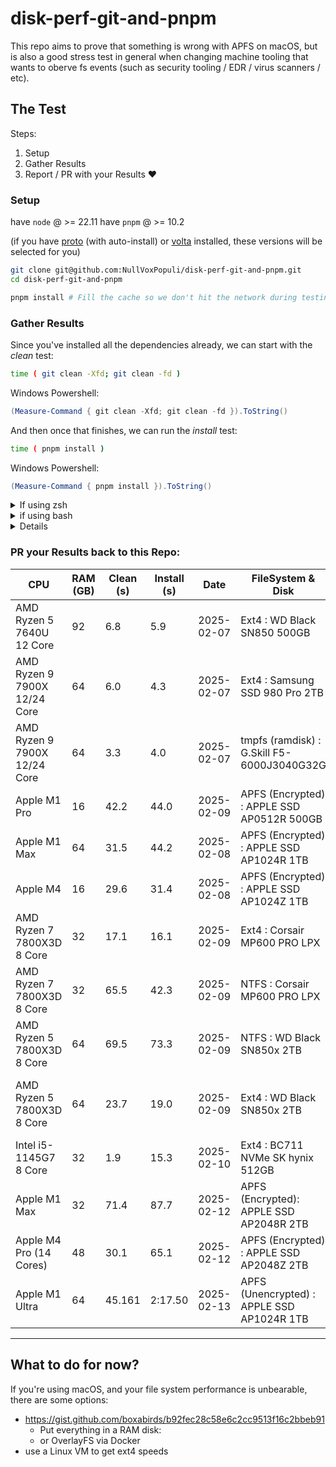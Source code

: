 # disk-perf-git-and-pnpm

This repo aims to prove that something is wrong with APFS on macOS, but is also a good stress test in general when changing machine tooling that wants to oberve fs events (such as security tooling / EDR / virus scanners / etc).


## The Test

Steps:
1. Setup 
2. Gather Results 
3. Report / PR with your Results ❤️

### Setup

have `node` @ >= 22.11 
have `pnpm` @ >= 10.2

(if you have [proto](https://moonrepo.dev/proto) (with auto-install) or [volta](https://volta.sh/) installed, these versions will be selected for you)

```bash
git clone git@github.com:NullVoxPopuli/disk-perf-git-and-pnpm.git
cd disk-perf-git-and-pnpm

pnpm install # Fill the cache so we don't hit the network during testing
```

### Gather Results

Since you've installed all the dependencies already,
we can start with the _clean_ test:
```bash 
time ( git clean -Xfd; git clean -fd )
```


Windows Powershell:
```powershell
(Measure-Command { git clean -Xfd; git clean -fd }).ToString()
```

And then once that finishes, we can run the _install_ test:
```bash
time ( pnpm install )
```

Windows Powershell:
```powershell
(Measure-Command { pnpm install }).ToString()
```

<details><summary>If using zsh</summary>
  
your time will be `total`.

```bash
0.01s user 0.00s system 94% cpu 0.007 total
#.                              ^ this number
```

and round to the tenths decimal place

</details>

<detailS><summary>if using bash</summary>

your time will be `real`.

```bash
real    2.02s # this number
user    0.00s
sys     0.01s
```

and round to the tenths decimal place

</details>

<details><summay>How to find your disk info</summay>

#### MacOS

1. Apple Menu
2. "About this Mac" (a window appears)
3. "More Info..." (a window appears)
4. scroll down and click "System Report..." (a window appears)
5. in the left nav of this third window, click "NVMExpress"
  
</details>

### PR your Results back to this Repo:

| CPU | RAM (GB) | Clean (s) | Install (s) | Date | FileSystem & Disk | OS |
| --- | -------- | --------- | ----------- | ---- | ----- | --- |
| AMD Ryzen 5 7640U 12 Core | 92 | 6.8 | 5.9 | 2025-02-07 | Ext4 : WD Black SN850 500GB | Ubuntu 24.04.1 |
| AMD Ryzen 9 7900X 12/24 Core | 64 | 6.0 | 4.3 | 2025-02-07 | Ext4 : Samsung SSD 980 Pro 2TB | Ubuntu 24.04.1 |
| AMD Ryzen 9 7900X 12/24 Core | 64 | 3.3 | 4.0 | 2025-02-07 | tmpfs (ramdisk) : G.Skill F5-6000J3040G32G | Ubuntu 24.04.1 |
| Apple M1 Pro | 16 | 42.2 | 44.0 | 2025-02-09 | APFS (Encrypted) : APPLE SSD AP0512R 500GB | macOS 15.3 |
| Apple M1 Max | 64 | 31.5 | 44.2 | 2025-02-08 | APFS (Encrypted) : APPLE SSD AP1024R 1TB | macOS 14.7.3 |
| Apple M4 | 16 | 29.6 | 31.4 | 2025-02-08 | APFS (Encrypted) : APPLE SSD AP1024Z 1TB | |
| AMD Ryzen 7 7800X3D 8 Core | 32 | 17.1 | 16.1 | 2025-02-09 | Ext4 : Corsair MP600 PRO LPX | Ubuntu 22.04.3 |
| AMD Ryzen 7 7800X3D 8 Core | 32 | 65.5 | 42.3 | 2025-02-09 | NTFS : Corsair MP600 PRO LPX | Windows 10 Pro 22H2 |
| AMD Ryzen 5 7800X3D 8 Core | 64 | 69.5 | 73.3 | 2025-02-09 | NTFS : WD Black SN850x 2TB | Windows 11 Pro 23H2 |
| AMD Ryzen 5 7800X3D 8 Core | 64 | 23.7 | 19.0 | 2025-02-09 | Ext4 : WD Black SN850x 2TB | W11 Pro 23H2 / WSL2 / Ubuntu 24.04 |
| Intel i5-1145G7 8 Core | 32 | 1.9 | 15.3 | 2025-02-10 | Ext4 : BC711 NVMe SK hynix 512GB | Debian Trixie |
| Apple M1 Max | 32 | 71.4 | 87.7 | 2025-02-12 | APFS (Encrypted): APPLE SSD AP2048R 2TB | macOS 14.6.1 |
| Apple M4 Pro (14 Cores) | 48 | 30.1 | 65.1 | 2025-02-12 | APFS (Encrypted) : APPLE SSD AP2048Z 2TB | macOS 15.3 |
| Apple M1 Ultra | 64 | 45.161 | 2:17.50 | 2025-02-13 | APFS (Unencrypted) : APPLE SSD AP1024R 1TB | macOS 15.3 |


----------------------

## What to do for now?

If you're using macOS, and your file system performance is unbearable, there are some options:

- https://gist.github.com/boxabirds/b92fec28c58e6c2cc9513f16c2bbeb91
  - Put everything in a RAM disk: 
  - or OverlayFS via Docker 
- use a Linux VM to get ext4 speeds







